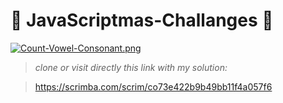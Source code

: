 #  :christmas_tree: JavaScriptmas-Challanges  :christmas_tree: 

[![Count-Vowel-Consonant.png](https://i.postimg.cc/zDSKMzks/Count-Vowel-Consonant.png)](https://postimg.cc/0rjzKqFn)

> *clone or visit directly this link with my solution:*

> https://scrimba.com/scrim/co73e422b9b49bb11f4a057f6

